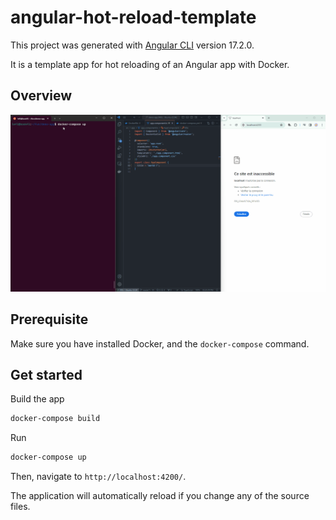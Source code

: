 # angular-hot-reload-template

This project was generated with [Angular CLI](https://github.com/angular/angular-cli) version 17.2.0.

It is a template app for hot reloading of an Angular app with Docker.

## Overview

![demo gif](hot_reload_demo.gif)

## Prerequisite
Make sure you have installed Docker, and the ```docker-compose``` command.

## Get started

Build the app
```bash
docker-compose build
```

Run
```bash
docker-compose up
```
Then, navigate to `http://localhost:4200/`. 

The application will automatically reload if you change any of the source files.